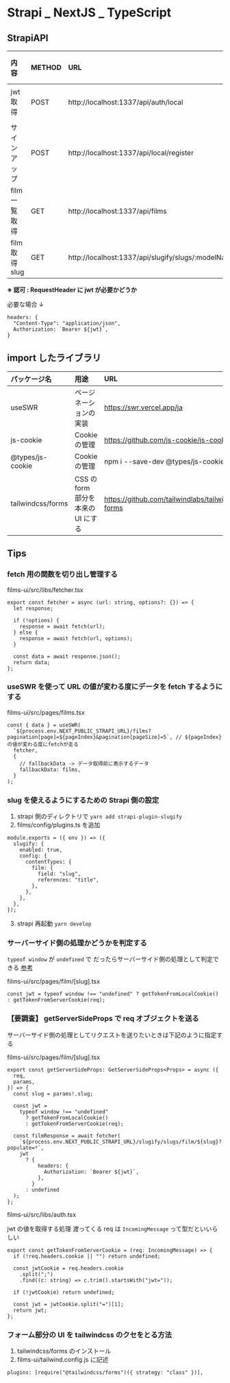 # Strapi _ NextJS _ TypeScript

## StrapiAPI

| 内容           | METHOD | URL                                                      | BODY                                                   | RES                         | PARAMS                                                                | 認可※ |
| :------------- | :----- | :------------------------------------------------------- | :----------------------------------------------------- | :-------------------------- | :-------------------------------------------------------------------- | :---- |
| jwt 取得       | POST   | http://localhost:1337/api/auth/local                     | identifier: string,<br>password: string                | jwt: string<br>user: object |                                                                       |       |
| サインアップ   | POST   | http://localhost:1337/api/local/register                 | username: string,<br>email: string<br>password: string | jwt: string<br>user: object |                                                                       |       |
| film 一覧取得  | GET    | http://localhost:1337/api/films                          |                                                        | data: array<br>meta: object | pagination[page]=number<br>pagination[pageSize]=number<br>populate=\* |       |
| film 取得 slug | GET    | http://localhost:1337/api/slugify/slugs/:modelName/:slug |                                                        | data: array<br>meta: object |                                                                       |       |

**※ 認可 : RequestHeader に jwt が必要かどうか**

必要な場合 ↓

```
headers: {
  "Content-Type": "application/json",
  Authorization: `Bearer ${jwt}`,
}
```

## import したライブラリ

| パッケージ名      | 用途                               | URL                                               |
| :---------------- | :--------------------------------- | :------------------------------------------------ |
| useSWR            | ページネーションの実装             | https://swr.vercel.app/ja                         |
| js-cookie         | Cookie の管理                      | https://github.com/js-cookie/js-cookie            |
| @types/js-cookie  | Cookie の管理                      | npm i --save-dev @types/js-cookie                 |
| tailwindcss/forms | CSS の form 部分を本来の UI にする | https://github.com/tailwindlabs/tailwindcss-forms |

## Tips

### fetch 用の関数を切り出し管理する

films-ui/src/libs/fetcher.tsx

```
export const fetcher = async (url: string, options?: {}) => {
  let response;

  if (!options) {
    response = await fetch(url);
  } else {
    response = await fetch(url, options);
  }

  const data = await response.json();
  return data;
};
```

### useSWR を使って URL の値が変わる度にデータを fetch するようにする

films-ui/src/pages/films.tsx

```
const { data } = useSWR(
  `${process.env.NEXT_PUBLIC_STRAPI_URL}/films?pagination[page]=${pageIndex}&pagination[pageSize]=5`, // ${pageIndex}の値が変わる度にfetchが走る
  fetcher,
  {
    // fallbackData -> データ取得前に表示するデータ
    fallbackData: films,
  }
);
```

### slug を使えるようにするための Strapi 側の設定

1. strapi 側のディレクトリで `yarn add strapi-plugin-slugify`
2. films/config/plugins.ts を追加

```
module.exports = ({ env }) => ({
  slugify: {
    enabled: true,
    config: {
      contentTypes: {
        film: {
          field: "slug",
          references: "title",
        },
      },
    },
  },
});
```

3. strapi 再起動 `yarn develop`

### サーバーサイド側の処理かどうかを判定する

`typeof window` が `undefined` で だったらサーバーサイド側の処理として判定できる
[参考](https://dev-k.hatenablog.com/entry/how-to-access-the-window-object-in-nextjs-dev-k)

films-ui/src/pages/film/[slug].tsx

```
const jwt = typeof window !== "undefined" ? getTokenFromLocalCookie() : getTokenFromServerCookie(req);
```

### 【要調査】 getServerSideProps で req オブジェクトを送る

サーバーサイド側の処理としてリクエストを送りたいときは下記のように指定する

films-ui/src/pages/film/[slug].tsx

```
export const getServerSideProps: GetServerSideProps<Props> = async ({
  req,
  params,
}) => {
  const slug = params!.slug;

  const jwt =
    typeof window !== "undefined"
      ? getTokenFromLocalCookie()
      : getTokenFromServerCookie(req);

  const filmResponse = await fetcher(
    `${process.env.NEXT_PUBLIC_STRAPI_URL}/slugify/slugs/film/${slug}?populate=*`,
    jwt
      ? {
          headers: {
            Authorization: `Bearer ${jwt}`,
          },
        }
      : undefined
  );
};
```

films-ui/src/libs/auth.tsx

jwt の値を取得する処理
渡ってくる req は `IncomingMessage` って型だといいらしい

```
export const getTokenFromServerCookie = (req: IncomingMessage) => {
  if (!req.headers.cookie || "") return undefined;

  const jwtCookie = req.headers.cookie
    .split(";")
    .find((c: string) => c.trim().startsWith("jwt="));

  if (!jwtCookie) return undefined;

  const jwt = jwtCookie.split("=")[1];
  return jwt;
};
```

### フォーム部分の UI を tailwindcss のクセをとる方法

1. tailwindcss/forms のインストール
2. films-ui/tailwind.config.js に記述

```
plugins: [require("@tailwindcss/forms")({ strategy: "class" })],
```
